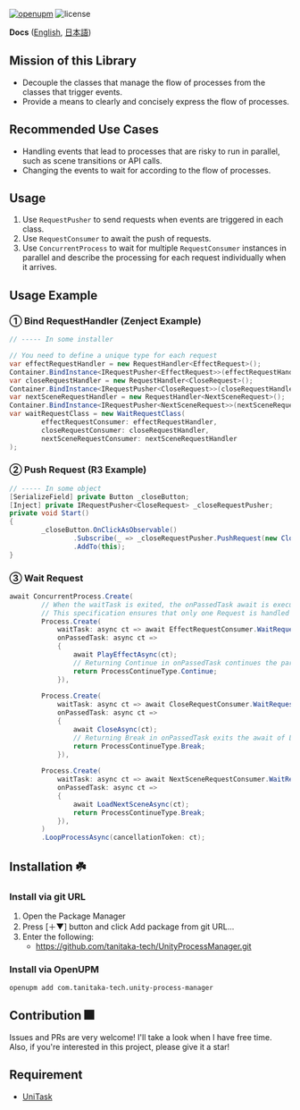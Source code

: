 [![openupm](https://img.shields.io/npm/v/com.tanitaka-tech.unity-process-manager?label=openupm&registry_uri=https://package.openupm.com)](https://openupm.com/packages/com.tanitaka-tech.unity-process-manager/)
![license](https://img.shields.io/github/license/tanitaka-tech/UnityProcessManager)

**Docs** ([English](README.md), [日本語](README_JA.md))

## Mission of this Library

- Decouple the classes that manage the flow of processes from the classes that trigger events.
- Provide a means to clearly and concisely express the flow of processes.

## Recommended Use Cases
- Handling events that lead to processes that are risky to run in parallel, such as scene transitions or API calls.
- Changing the events to wait for according to the flow of processes.

## Usage
1. Use `RequestPusher` to send requests when events are triggered in each class.
2. Use `RequestConsumer` to await the push of requests.
3. Use `ConcurrentProcess` to wait for multiple `RequestConsumer` instances in parallel and describe the processing for each request individually when it arrives.

## Usage Example

### ① Bind RequestHandler (Zenject Example)
```cs
// ----- In some installer

// You need to define a unique type for each request
var effectRequestHandler = new RequestHandler<EffectRequest>();
Container.BindInstance<IRequestPusher<EffectRequest>>(effectRequestHandler);
var closeRequestHandler = new RequestHandler<CloseRequest>();
Container.BindInstance<IRequestPusher<CloseRequest>>(closeRequestHandler);
var nextSceneRequestHandler = new RequestHandler<NextSceneRequest>();
Container.BindInstance<IRequestPusher<NextSceneRequest>>(nextSceneRequestHandler);
var waitRequestClass = new WaitRequestClass(
        effectRequestConsumer: effectRequestHandler,
        closeRequestConsumer: closeRequestHandler,
        nextSceneRequestConsumer: nextSceneRequestHandler
);
```

### ② Push Request (R3 Example)
```cs
// ----- In some object
[SerializeField] private Button _closeButton;
[Inject] private IRequestPusher<CloseRequest> _closeRequestPusher;
private void Start()
{
        _closeButton.OnClickAsObservable()
                .Subscribe(_ => _closeRequestPusher.PushRequest(new CloseRequest()))
                .AddTo(this);
}
```

### ③ Wait Request
```cs
await ConcurrentProcess.Create(  
        // When the waitTask is exited, the onPassedTask await is executed. At that time, the waitTask of other Processes is canceled.
        // This specification ensures that only one Request is handled at a time.
        Process.Create(  
            waitTask: async ct => await EffectRequestConsumer.WaitRequestAndConsumeAsync(ct),  
            onPassedTask: async ct =>  
            {  
                await PlayEffectAsync(ct);
                // Returning Continue in onPassedTask continues the parallel waiting for Requests
                return ProcessContinueType.Continue;
            }),
        
        Process.Create(  
            waitTask: async ct => await CloseRequestConsumer.WaitRequestAndConsumeAsync(ct),
            onPassedTask: async ct =>  
            {  
                await CloseAsync(ct);
                // Returning Break in onPassedTask exits the await of LoopProcessAsync
                return ProcessContinueType.Break;
            }), 
        
        Process.Create(  
            waitTask: async ct => await NextSceneRequestConsumer.WaitRequestAndConsumeAsync(ct),
            onPassedTask: async ct =>  
            {  
                await LoadNextSceneAsync(ct);
                return ProcessContinueType.Break;
            }), 
        )    
        .LoopProcessAsync(cancellationToken: ct);
```

## Installation ☘️
### Install via git URL
1. Open the Package Manager
2. Press [＋▼] button and click Add package from git URL...
3. Enter the following:
    - https://github.com/tanitaka-tech/UnityProcessManager.git

### Install via OpenUPM
```sh
openupm add com.tanitaka-tech.unity-process-manager
```

## Contribution 🎆
Issues and PRs are very welcome!
I'll take a look when I have free time.
Also, if you're interested in this project, please give it a star!

## Requirement
- [UniTask](https://github.com/Cysharp/UniTask)